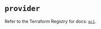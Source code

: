# `provider`

Refer to the Terraform Registry for docs: [`oci`](https://registry.terraform.io/providers/oracle/oci/7.19.0/docs).
